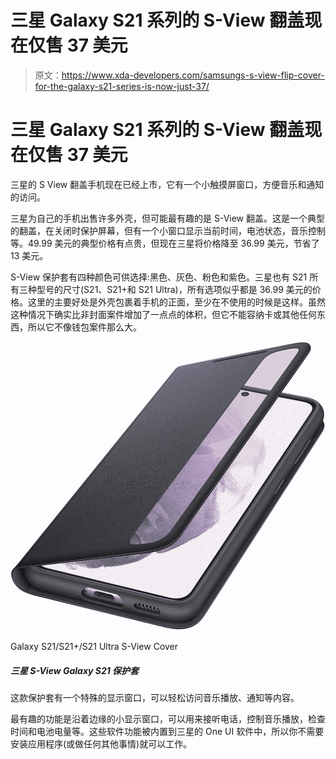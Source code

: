 # 三星 Galaxy S21 系列的 S-View 翻盖现在仅售 37 美元

> 原文：<https://www.xda-developers.com/samsungs-s-view-flip-cover-for-the-galaxy-s21-series-is-now-just-37/>

# 三星 Galaxy S21 系列的 S-View 翻盖现在仅售 37 美元

三星的 S View 翻盖手机现在已经上市，它有一个小触摸屏窗口，方便音乐和通知的访问。

三星为自己的手机出售许多外壳，但可能最有趣的是 S-View 翻盖。这是一个典型的翻盖，在关闭时保护屏幕，但有一个小窗口显示当前时间，电池状态，音乐控制等。49.99 美元的典型价格有点贵，但现在三星将价格降至 36.99 美元，节省了 13 美元。

S-View 保护套有四种颜色可供选择:黑色、灰色、粉色和紫色。三星也有 S21 所有三种型号的尺寸(S21、S21+和 S21 Ultra)，所有选项似乎都是 36.99 美元的价格。这里的主要好处是外壳包裹着手机的正面，至少在不使用的时候是这样。虽然这种情况下确实比非封面案件增加了一点点的体积，但它不能容纳卡或其他任何东西，所以它不像钱包案件那么大。

 <picture>![This cover case has a special display window for easy access to music playback, notifications, and more.](img/b12300318c35274d17fd8ddb796f8463.png)</picture> 

Galaxy S21/S21+/S21 Ultra S-View Cover

##### 三星 S-View Galaxy S21 保护套

这款保护套有一个特殊的显示窗口，可以轻松访问音乐播放、通知等内容。

最有趣的功能是沿着边缘的小显示窗口，可以用来接听电话，控制音乐播放，检查时间和电池电量等。这些软件功能被内置到三星的 One UI 软件中，所以你不需要安装应用程序(或做任何其他事情)就可以工作。